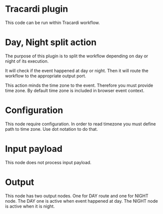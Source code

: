 # Tracardi plugin

This code can be run within Tracardi workflow.

# Day, Night split action

The purpose of this plugin is to split the workflow 
depending on day or night of its execution.

It will check if the event happened at day or night. Then it will route
the workflow to the appropriate output port.

This action minds the time zone to the event. Therefore you must provide 
time zone. By default time zone is included in browser event context. 

# Configuration

This node require configuration. In order to read timezone 
you must define path to time zone. Use dot notation to do that.

# Input payload

This node does not process input payload.

# Output

This node has two output nodes. One for DAY route and one for NIGHT node.
The DAY one is active when event happened at day. The NIGHT node is active when 
it is night. 
 
